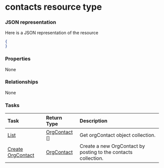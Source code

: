 # contacts resource type



### JSON representation

Here is a JSON representation of the resource

<!-- {
  "blockType": "resource",
  "optionalProperties": [

  ],
  "@odata.type": "microsoft.graph.contacts"
}-->

```json
{
}

```
### Properties
None

### Relationships
None


### Tasks

| Task		   | Return Type	|Description|
|:---------------|:--------|:----------|
|[List](../api/orgcontact_list.md) | [OrgContact](orgcontact.md) [] |Get orgContact object collection. |
|[Create OrgContact](../api/orgcontact_post_contacts.md) |[OrgContact](orgcontact.md)| Create a new OrgContact by posting to the contacts collection.|

<!-- uuid: b14f33b0-82a8-437e-9995-42f067918b1a
2015-10-18 19:39:24 UTC -->
<!-- {
  "type": "#page.annotation",
  "description": "contacts resource",
  "keywords": "",
  "section": "documentation",
  "tocPath": ""
}-->
